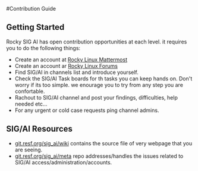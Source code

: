 #Contribution Guide
## Getting Started
Rocky SIG AI has open contribution opportunities at each level. it requires you to do the following things:

 - Create an account at [Rocky Linux Mattermost](https://chat.rockylinux.org)
 - Create an account ar [Rocky Linux Forums](https://forums.rockylinux.org/)
 - Find SIG/AI in channels list and introduce yourself.
 - Check the SIG/AI Task boards for th tasks you can keep hands on. Don't worry if its too simple. we enourage you to try from any step you are confortable.
 - Rachout to SIG/AI channel and post your findings, difficulties, help needed etc...
 - For any urgent or cold case requests ping channel admins.

## SIG/AI Resources

* [git.resf.org/sig_ai/wiki](https://git.resf.org/sig_ai/wiki) contains the source file of very webpage that you are seeing.
* [git.resf.org/sig_ai/meta](https://git.resf.org/sig_ai/meta) repo addresses/handles the issues related to SIG/AI access/administration/accounts.